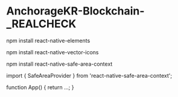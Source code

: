 # AnchorageKR-Blockchain-_REALCHECK


npm install react-native-elements

npm install react-native-vector-icons

npm install react-native-safe-area-context


import { SafeAreaProvider } from 'react-native-safe-area-context';


function App() {
  return <SafeAreaProvider>...</SafeAreaProvider>;
}
